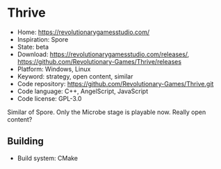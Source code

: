 # Thrive

- Home: https://revolutionarygamesstudio.com/
- Inspiration: Spore
- State: beta
- Download: https://revolutionarygamesstudio.com/releases/, https://github.com/Revolutionary-Games/Thrive/releases
- Platform: Windows, Linux
- Keyword: strategy, open content, similar
- Code repository: https://github.com/Revolutionary-Games/Thrive.git
- Code language: C++, AngelScript, JavaScript
- Code license: GPL-3.0

Similar of Spore. Only the Microbe stage is playable now. Really open content?

## Building

- Build system: CMake
